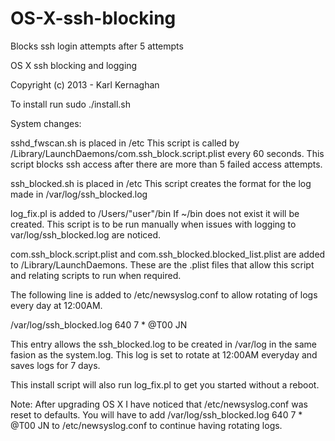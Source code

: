 OS-X-ssh-blocking
=================

Blocks ssh login attempts after 5 attempts

OS X ssh blocking and logging

Copyright (c) 2013 - Karl Kernaghan

To install run sudo ./install.sh

System changes:

sshd_fwscan.sh is placed in /etc
This script is called by /Library/LaunchDaemons/com.ssh_block.script.plist
every 60 seconds. This script blocks ssh access after there are more than
5 failed access attempts.

ssh_blocked.sh is placed in /etc
This script creates the format for the log made in /var/log/ssh_blocked.log

log_fix.pl is added to /Users/"user"/bin
If ~/bin does not exist it will be created.
This script is to be run manually when issues with logging to var/log/ssh_blocked.log
are noticed.

com.ssh_block.script.plist and com.ssh_blocked.blocked_list.plist
are added to /Library/LaunchDaemons. These are the .plist files that
allow this script and relating scripts to run when required.

The following line is added to /etc/newsyslog.conf to allow rotating of logs every 
day at 12:00AM.

/var/log/ssh_blocked.log 640 7 * @T00 JN

This entry allows the ssh_blocked.log to be created in /var/log in the 
same fasion as the system.log. This log is set to rotate at 12:00AM 
everyday and saves logs for 7 days.

This install script will also run log_fix.pl to get you started without 
a reboot.

Note: After upgrading OS X I have noticed that /etc/newsyslog.conf was reset to
defaults. You will have to add /var/log/ssh_blocked.log 640 7 * @T00 JN to 
/etc/newsyslog.conf to continue having rotating logs.
